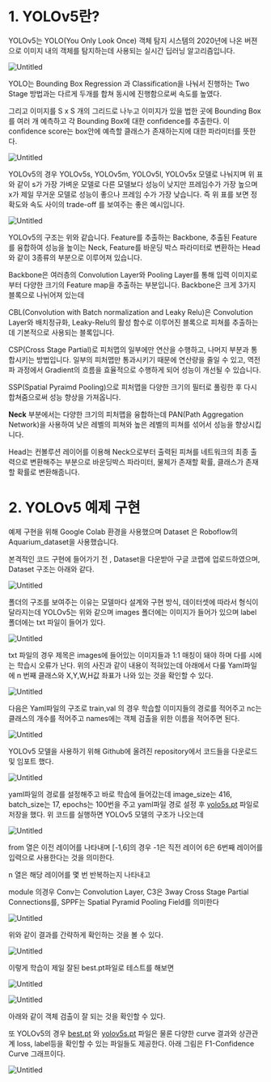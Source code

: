 # 1. YOLOv5란?

YOLOv5는 YOLO(You Only Look Once) 객체 탐지 시스템의 2020년에 나온 버젼으로 이미지 내의 객체를 탐지하는데 사용되는 실시간 딥러닝 알고리즘입니다. 

![Untitled](https://prod-files-secure.s3.us-west-2.amazonaws.com/41f10547-25da-4537-bfa4-df9dd13c3ceb/054ce6fe-81fd-4f48-b4d7-6efe2a2c8042/Untitled.png)

YOLO는  Bounding Box Regression 과 Classification을 나눠서 진행하는 Two Stage 방법과는 다르게 두개를 합쳐 동시에 진행함으로써 속도를 높였다. 

그리고 이미지를 S x S 개의 그리드로 나누고 이미지가 있을 법한 곳에 Bounding Box를 여러 개 예측하고 각 Bounding Box에 대한 confidence를 추출한다. 이 confidence score는 box안에 예측할 클래스가 존재하는지에 대한 파라미터를 뜻한다.

![Untitled](https://prod-files-secure.s3.us-west-2.amazonaws.com/41f10547-25da-4537-bfa4-df9dd13c3ceb/035de845-65d9-44bf-b954-fa8998ab2fd8/Untitled.png)

YOLOv5의 경우 YOLOv5s, YOLOv5m, YOLOv5l, YOLOv5x 모델로 나눠지며 위 표와 같이 s가 가장 가벼운 모델로 다른 모델보다 성능이 낮지만 프레임수가 가장 높으며 x가 제일 무거운 모델로 성능이 좋으나 프레임 수가 가장 낮습니다. 즉 위 표를 보면 정확도와 속도 사이의 trade-off 를 보여주는 좋은 예시입니다.

![Untitled](https://prod-files-secure.s3.us-west-2.amazonaws.com/41f10547-25da-4537-bfa4-df9dd13c3ceb/85d694f7-2ca1-497e-8c17-032a2adb9986/Untitled.png)

YOLOv5의 구조는 위와 같습니다. Feature를 추출하는 Backbone, 추출된 Feature를 융합하여 성능을 높이는 Neck, Feature를 바운딩 박스 파라미터로 변환하는 Head와 같이 3종류의 부분으로 이루어져 있습니다.

Backbone은 여러층의 Convolution Layer와 Pooling Layer를 통해 입력 이미지로부터 다양한 크기의 Feature map을 추출하는 부분입니다. Backbone은 크게 3가지 블록으로 나뉘어져 있는데

CBL(Convolution with Batch normalization and Leaky Relu)은 Convolution Layer와 배치정규화, Leaky-Relu의 활성 함수로 이루어진 블록으로 피쳐를 추출하는데 기본적으로 사용되는 블록입니다.

CSP(Cross Stage Partial)로 피처맵의 일부에만 연산을 수행하고, 나머지 부분과 통합시키는 방법입니다. 일부의 피처맵만 통과시키기 때문에 연산량을 줄일 수 있고, 역전파 과정에서 Gradient의 흐름을 효율적으로 수행하게 되어 성능이 개선될 수 있습니다.

SSP(Spatial Pyraimd Pooling)으로 피처맵을 다양한 크기의 필터로 풀링한 후 다시 합쳐줌으로써 성능 향상을 가져옵니다.

**Neck** 부분에서는 다양한 크기의 피처맵을 융합하는데 PAN(Path Aggregation Network)을 사용하여 낮은 레벨의 피쳐와 높은 레벨의 피쳐를 섞어서 성능을 향상시킵니다.

Head는 컨볼루션 레이어를 이용해 Neck으로부터 출력된 피쳐를 네트워크의 최종 출력으로 변환해주는 부분으로 바운딩박스  파라미터, 물체가 존재할 확률, 클래스가 존재할 확률로 변환해줍니다.

# 2. YOLOv5 예제 구현

예제 구현을 위해 Google Colab 환경을 사용했으며 Dataset 은 Roboflow의 Aquarium_dataset을 사용했습니다.

본격적인 코드 구현에 들어가기 전 , Dataset을 다운받아 구글 코랩에 업로드하였으며, Dataset 구조는 아래와 같다.

![Untitled](https://prod-files-secure.s3.us-west-2.amazonaws.com/41f10547-25da-4537-bfa4-df9dd13c3ceb/c2884f74-3cb6-46d3-b4c0-18471d725bdc/Untitled.png)

폴더의 구조를 보여주는 이유는 모델마다 설계와 구현 방식, 데이터셋에 따라서 형식이 달라지는데 YOLOv5는 위와 같으며 images 폴더에는 이미지가 들어가 있으며 label 폴더에는 txt 파일이 들어가 있다.

![Untitled](https://prod-files-secure.s3.us-west-2.amazonaws.com/41f10547-25da-4537-bfa4-df9dd13c3ceb/04e58603-fbf4-4886-948f-7ae00a486673/Untitled.png)

txt 파일의 경우 제목은 images에 들어있는 이미지들과 1:1 매칭이 돼야 하며 다를 시에는 학습시 오류가 난다. 위의 사진과 같이 내용이 적혀있는데 아래에서 다룰 Yaml파일에 n 번째 클래스와 X,Y,W,H값 좌표가 나와 있는 것을 확인할 수 있다.

![Untitled](https://prod-files-secure.s3.us-west-2.amazonaws.com/41f10547-25da-4537-bfa4-df9dd13c3ceb/400fb730-5d22-477e-9be5-bbd0996ec87a/Untitled.png)

다음은 Yaml파일의 구조로 train,val 의 경우 학습할 이미지들의 경로를 적어주고 nc는 클래스의 개수를 적어주고 names에는 객체 검출을 위한 이름을 적어주면 된다.

![Untitled](https://prod-files-secure.s3.us-west-2.amazonaws.com/41f10547-25da-4537-bfa4-df9dd13c3ceb/9078708f-f621-400c-946e-e6d86aa65c6e/Untitled.png)

YOLOv5 모델을 사용하기 위해 Github에 올려진 repository에서 코드들을 다운로드 및 임포트 했다.

![Untitled](https://prod-files-secure.s3.us-west-2.amazonaws.com/41f10547-25da-4537-bfa4-df9dd13c3ceb/7eab82c1-c0ba-4443-aa75-4b5e1f50d008/Untitled.png)

yaml파일의 경로를 설정해주고 바로 학습에 들어갔는데 image_size는 416, batch_size는 17, epochs는 100번을 주고 yaml파일 경로 설정 후 [yolo5s.pt](http://yolo5s.pt) 파일로 저장을 했다. 위 코드를 실행하면 YOLOv5 모델의 구조가 나오는데

![Untitled](https://prod-files-secure.s3.us-west-2.amazonaws.com/41f10547-25da-4537-bfa4-df9dd13c3ceb/6e9df132-8cff-40cf-aabb-895c4e9ef316/Untitled.png)

from 열은 이전 레이어를 나타내며 [-1,6]의 경우 -1은 직전 레이어 6은 6번째 레이어를 입력으로 사용한다는 것을 의미한다.

n 열은 해당 레이어를 몇 번 반복하는지 나타내고

module 의경우 Conv는 Convolution Layer, C3은 3way Cross Stage Partial Connections를, SPPF는 Spatial Pyramid Pooling Field를 의미한다

![Untitled](https://prod-files-secure.s3.us-west-2.amazonaws.com/41f10547-25da-4537-bfa4-df9dd13c3ceb/af76a1f8-70a8-4f76-962a-0a46e054dafa/Untitled.png)

위와 같이 결과를 간략하게 확인하는 것을 볼 수 있다.

![Untitled](https://prod-files-secure.s3.us-west-2.amazonaws.com/41f10547-25da-4537-bfa4-df9dd13c3ceb/517cdc01-fccb-4186-b9fa-69e00accb909/Untitled.png)

이렇게 학습이 제일 잘된 best.pt파일로 테스트를 해보면

![Untitled](https://prod-files-secure.s3.us-west-2.amazonaws.com/41f10547-25da-4537-bfa4-df9dd13c3ceb/8f2ce50b-f173-478b-ba35-21da877886bb/Untitled.png)

![Untitled](https://prod-files-secure.s3.us-west-2.amazonaws.com/41f10547-25da-4537-bfa4-df9dd13c3ceb/4c58cc3c-c038-45aa-84ee-6cf46192791d/Untitled.png)

아래와 같이 객체 검출이 잘 되는 것을 확인할 수 있다.

또 YOLOv5의 경우 [best.pt](http://best.pt) 와 [yolov5s.pt](http://yolov5s.pt) 파일은 물론 다양한 curve 결과와 상관관계 loss, label등을 확인할 수 있는 파일들도 제공한다. 아래 그림은 F1-Confidence Curve 그래프이다.

![Untitled](https://prod-files-secure.s3.us-west-2.amazonaws.com/41f10547-25da-4537-bfa4-df9dd13c3ceb/b35d3d5b-f599-4662-aca1-b70849aa64f8/Untitled.png)
